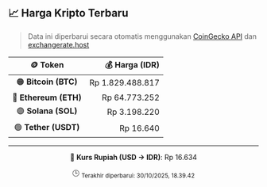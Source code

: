

<!-- HARGA_KRIPTO -->
## 📈 Harga Kripto Terbaru

> Data ini diperbarui secara otomatis menggunakan [CoinGecko API](https://www.coingecko.com/) dan [exchangerate.host](https://exchangerate.host/)

<div align="center">

| 🪙 Token | 💰 Harga (IDR) |
|:------:|---------------:|
| 🟠 **Bitcoin (BTC)**   | Rp 1.829.488.817 |
| 🔵 **Ethereum (ETH)**  | Rp 64.773.252 |
| 🟣 **Solana (SOL)**    | Rp 3.198.220 |
| 🟢 **Tether (USDT)**   | Rp 16.640 |

---

💱 **Kurs Rupiah (USD → IDR)**: Rp 16.634

🕒 <sub>Terakhir diperbarui: 30/10/2025, 18.39.42</sub>

</div>
<!-- /HARGA_KRIPTO -->